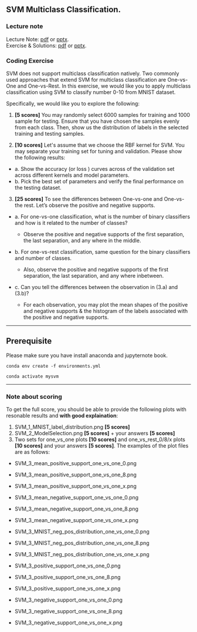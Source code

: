 
## SVM Multiclass Classification. 
 
### Lecture note 
Lecture Note: [pdf](SVM_LectureNote.pdf) or [pptx](SVM_LectureNote.pptx).  
Exercise & Solutions: [pdf](Coding_Exercise_and_Solutions.pdf) or [pptx](Coding_Exercise_and_Solutions.pptx). 

### Coding Exercise
SVM does not support multiclass classification natively. Two commonly used approaches that extend SVM for multiclass classification are One-vs-One and One-vs-Rest. In this exercise, we would like you to apply multiclass classification using SVM to classify number 0-10 from MNIST dataset. 
 
Specifically, we would like you to explore the following: 

1. **[5 scores]** You may randomly select 6000 samples for training and 1000 sample for testing. Ensure that you have chosen the samples evenly from each class. Then, show us the distribution of labels in the selected training and testing samples.

2. **[10 scores]** Let's assume that we choose the RBF kernel for SVM. You may separate your training set for tuning and validation. Please show the following results:   
*   a. Show the accuracy (or loss ) curves across of the validation set across different kernels and model parameters. 
*   b. Pick the best set of parameters and verify the final performance on the testing dataset.  

3. **[25 scores]** To see the differences between One-vs-one and One-vs-the rest. Let’s observe the positive and negative supports.  
*   a. For one-vs-one classification, what is the number of binary classifiers and how is it related to the number of classes? 
    - Observe the positive and negative supports of the first separation, the last separation, and any where in the middle.
*   b. For one-vs-rest classification, same question for the binary classifiers and number of classes. 
    - Also, observe the positive and negative supports of the first separation,  the last separation, and any where inbetween.
    
*   c. Can you tell the differences between the observation in (3.a) and (3.b)? 
    - For each observation, you may plot the mean shapes of the positive and negative supports & the histogram of the labels associated with the positive and negative supports.

---

## Prerequisite 

Please make sure you have install anaconda and jupyternote book. 

```
conda env create -f environments.yml
```

```
conda activate mysvm
```

---

### Note about scoring 

To get the full score, you should be able to provide the following plots with resonable results and **with good explaination**:

1. SVM_1_MNIST_label_distribution.png  **[5 scores]**  
2. SVM_2_ModelSelection.png **[5 scores]** +  your answers **[5 scores]**
3. Two sets for one_vs_one plots **[10 scores]**  and one_vs_rest_0/8/x plots **[10 scores]** and your answers **[5 scores]**. The examples of the plot files are as follows: 

  - SVM_3_mean_positive_support_one_vs_one_0.png
  - SVM_3_mean_positive_support_one_vs_one_8.png
  - SVM_3_mean_positive_support_one_vs_one_x.png
  - SVM_3_mean_negative_support_one_vs_one_0.png
  - SVM_3_mean_negative_support_one_vs_one_8.png
  - SVM_3_mean_negative_support_one_vs_one_x.png

  - SVM_3_MNIST_neg_pos_distribution_one_vs_one_0.png
  - SVM_3_MNIST_neg_pos_distribution_one_vs_one_8.png
  - SVM_3_MNIST_neg_pos_distribution_one_vs_one_x.png

  - SVM_3_positive_support_one_vs_one_0.png
  - SVM_3_positive_support_one_vs_one_8.png
  - SVM_3_positive_support_one_vs_one_x.png

  - SVM_3_negative_support_one_vs_one_0.png
  - SVM_3_negative_support_one_vs_one_8.png
  - SVM_3_negative_support_one_vs_one_x.png
